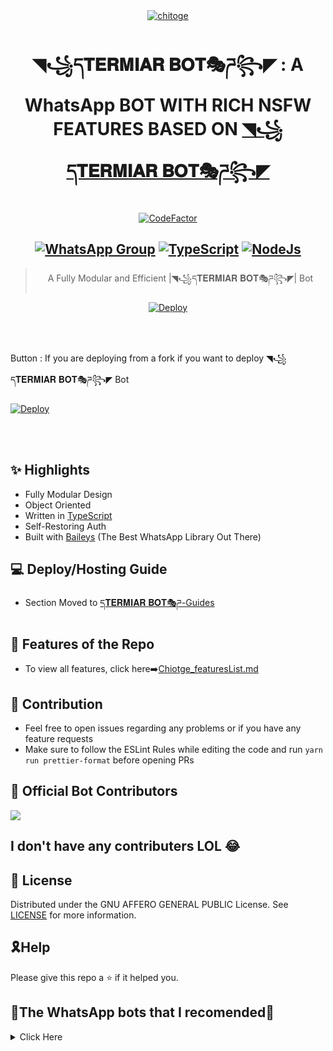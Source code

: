 <div align="center">
<a href="https://github.com/iamherok/Cara_public"><img src="https://images6.alphacoders.com/102/thumb-1920-1024013.jpg" alt="chitoge" border="0"></a>

# **◥꧁ད𝐓𝐄𝐑𝐌𝐈𝐀𝐑 𝐁𝐎𝐓🎭ཌ꧂◤ : A WhatsApp BOT WITH RICH NSFW FEATURES BASED ON <a href="https://github.com/ShineiIchijo/Chitoge">◥꧁ད𝐓𝐄𝐑𝐌𝐈𝐀𝐑 𝐁𝐎𝐓🎭ཌ꧂◤</er></a></h1>**

[![CodeFactor](https://www.codefactor.io/repository/github/shineiichijo/chitoge/badge)](https://www.codefactor.io/repository/github/shineiichijo/chitoge)

## [![WhatsApp Group](https://img.shields.io/badge/WhatsApp-25D366?style=for-the-badge&logo=whatsapp&logoColor=white)](https://chat.whatsapp.com/I4m8zLPwTme9II9aZWRZJ1) [![TypeScript](https://img.shields.io/badge/TypeScript-007ACC?style=for-the-badge&logo=typescript&logoColor=white)](https://www.typescriptlang.org/) [![NodeJs](https://img.shields.io/badge/Node.js-43853D?style=for-the-badge&logo=node.js&logoColor=white)](https://nodejs.org/en/)

> A Fully Modular and Efficient |◥꧁ད𝐓𝐄𝐑𝐌𝐈𝐀𝐑 𝐁𝐎𝐓🎭ཌ꧂◤| Bot <br>

[![Deploy](https://www.herokucdn.com/deploy/button.png)](https://heroku.com/deploy?template=https://github.com/Termiar74/TERMIAR-BOT/blob/main)

</div><br/>
<br/>

Button : If you are deploying from a fork if you want to deploy ◥꧁ད𝐓𝐄𝐑𝐌𝐈𝐀𝐑 𝐁𝐎𝐓🎭ཌ꧂◤ Bot

[![Deploy](https://www.herokucdn.com/deploy/button.png)](https://heroku.com/deploy)

</div><br/>

<br/>

## ✨ Highlights

-   Fully Modular Design
-   Object Oriented
-   Written in [TypeScript](https://www.typescriptlang.org/)
-   Self-Restoring Auth
-   Built with [Baileys](https://github.com/adiwajshing/baileys) (The Best
    WhatsApp Library Out There)

## 💻 Deploy/Hosting Guide

-   Section Moved to
    [ད𝐓𝐄𝐑𝐌𝐈𝐀𝐑 𝐁𝐎𝐓🎭ཌ-Guides](https://github.com/ShineiIchijo/Chitoge-Guides/blob/main/README.md)

## 🍥 Features of the Repo

-   To view all features, click
    here➡️[Chiotge_featuresList.md](https://github.com/ShineiIchijo/Chitoge/blob/main/Features.md)

## 💪 Contribution

-   Feel free to open issues regarding any problems or if you have any feature requests
-   Make sure to follow the ESLint Rules while editing the code and run
    `yarn run prettier-format` before opening PRs

##  🚀 Official Bot Contributors

<a href="https://github.com/ShineiIchijo/Chitoge/graphs/contributors">
  <img src="https://contrib.rocks/image?repo=ShineiIchijo/Chitoge" />
</a>

## I don't have any contributers LOL 😂
## 📄 License

Distributed under the GNU AFFERO GENERAL PUBLIC License. See [LICENSE](/LICENSE)
for more information.

## 🎗Help
Please give this repo a ⭐ if it helped you.
 
## 🚀The WhatsApp bots that I recomended🚀
<details>
<summary>Click Here</summary>

![Kaoi][![ReadMe Card](https://github-readme-stats.vercel.app/api/pin/?username=PrajjwalDatir&repo=Kaoi&theme=buefy)](https://github.com/PrajjwalDatir/kaoi)

![Chitoge][![ReadMe Card](https://github-readme-stats.vercel.app/api/pin/?username=ShineiIchijo&repo=Chitoge&theme=buefy)](https://github.com/ShinNouzen/Chitoge)

![Cara_public][![ReadMe Card](https://github-readme-stats.vercel.app/api/pin/?username=iamherok&repo=Cara_public&theme=buefy)](https://github.com/iamherok/Cara_public)


